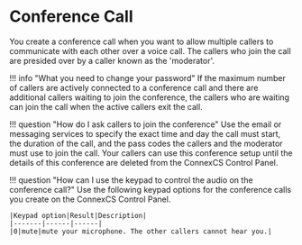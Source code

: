 # Conference Call

You create a conference call when you want to allow multiple callers to communicate with each other over a voice call. The callers who join the call are presided over by a caller known as the 'moderator'. 

!!! info "What you need to change your password" 
   If the maximum number of callers are actively connected to a conference call and there are additional callers waiting to join the conference, the callers who are waiting can join the call when the active callers exit the call.   

!!! question "How do I ask callers to join the conference" 
    Use the email or messaging services to specify the exact time and day the call must start, the duration of the call, and the pass codes the callers and the moderator must use to join the call. Your callers can use this conference setup until the details of this conference are deleted from the ConnexCS Control Panel. 

!!! question "How can I use the keypad to control the audio on the conference call?"
    Use the following keypad options for the conference calls you create on the ConnexCS Control Panel.
    
    |Keypad option|Result|Description|
    |-------|------|------|
    |0|mute|mute your microphone. The other callers cannot hear you.|
